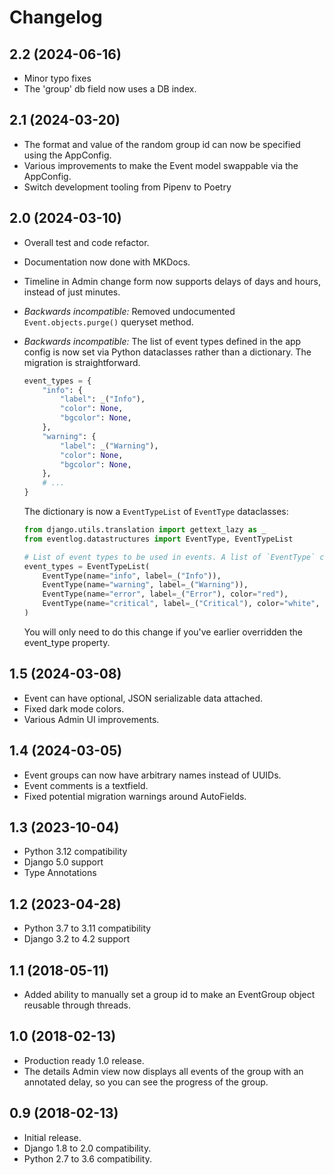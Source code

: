 # Changelog

## 2.2 (2024-06-16)

- Minor typo fixes
- The 'group' db field now uses a DB index.

## 2.1 (2024-03-20)

- The format and value of the random group id can now be specified using the AppConfig.
- Various improvements to make the Event model swappable via the AppConfig.
- Switch development tooling from Pipenv to Poetry

## 2.0 (2024-03-10)

- Overall test and code refactor.
- Documentation now done with MKDocs.
- Timeline in Admin change form now supports delays of days and hours, instead of just minutes.
- _Backwards incompatible:_ Removed undocumented `Event.objects.purge()` queryset method.
- _Backwards incompatible:_ The list of event types defined in the app config is now
  set via Python dataclasses rather than a dictionary. The migration is straightforward.

  ```python
  event_types = {
      "info": {
          "label": _("Info"),
          "color": None,
          "bgcolor": None,
      },
      "warning": {
          "label": _("Warning"),
          "color": None,
          "bgcolor": None,
      },
      # ...
  }
  ```

  The dictionary is now a `EventTypeList` of `EventType` dataclasses:

  ```python
  from django.utils.translation import gettext_lazy as _
  from eventlog.datastructures import EventType, EventTypeList

  # List of event types to be used in events. A list of `EventType` classes
  event_types = EventTypeList(
      EventType(name="info", label=_("Info")),
      EventType(name="warning", label=_("Warning")),
      EventType(name="error", label=_("Error"), color="red"),
      EventType(name="critical", label=_("Critical"), color="white", bgcolor="red"),
  )
  ```

  You will only need to do this change if you've earlier overridden the event_type property.

## 1.5 (2024-03-08)

- Event can have optional, JSON serializable data attached.
- Fixed dark mode colors.
- Various Admin UI improvements.

## 1.4 (2024-03-05)

- Event groups can now have arbitrary names instead of UUIDs.
- Event comments is a textfield.
- Fixed potential migration warnings around AutoFields.

## 1.3 (2023-10-04)

- Python 3.12 compatibility
- Django 5.0 support
- Type Annotations

## 1.2 (2023-04-28)

- Python 3.7 to 3.11 compatibility
- Django 3.2 to 4.2 support

## 1.1 (2018-05-11)

- Added ability to manually set a group id to make an EventGroup object
  reusable through threads.

## 1.0 (2018-02-13)

- Production ready 1.0 release.
- The details Admin view now displays all events of the group with an
  annotated delay, so you can see the progress of the group.

## 0.9 (2018-02-13)

- Initial release.
- Django 1.8 to 2.0 compatibility.
- Python 2.7 to 3.6 compatibility.
